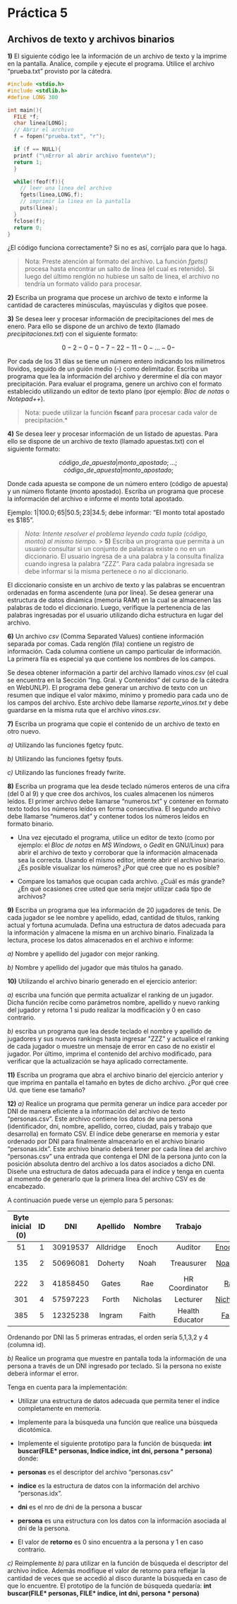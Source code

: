 ﻿# **Práctica 5**

## **Archivos de texto y archivos binarios**

**1)** El siguiente código lee la información de un archivo de texto y la imprime en la pantalla\. Analice, compile y ejecute el programa. Utilice el archivo “prueba.txt” provisto por la cátedra.

```c
#include <stdio.h>
#include <stdlib.h>
#define LONG 300

int main(){
  FILE *f;
  char linea[LONG];
  // Abrir el archivo
  f = fopen("prueba.txt", "r");

  if (f == NULL){
  printf ("\nError al abrir archivo fuente\n");
  return 1;
  }

  while(!feof(f)){
    // leer una linea del archivo
    fgets(linea,LONG,f);
    // imprimir la linea en la pantalla
    puts(linea);
  }
  fclose(f);
  return 0;
}
```

¿El código funciona correctamente? Si no es así, corríjalo para que lo haga.

> Nota: Preste atención al formato del archivo. La función _fgets()_ procesa hasta encontrar un salto de
> línea (el cual es retenido). Si luego del último renglón no hubiese un salto de línea, el archivo no
> tendría un formato válido para procesar.

**2)** Escriba un programa que procese un archivo de texto e informe la cantidad de caracteres minúsculas, mayúsculas y dígitos que posee\.

**3)** Se desea leer y procesar información de precipitaciones del mes de enero\. Para ello se dispone de un archivo de texto (llamado _precipitaciones.txt_) con el siguiente formato:

$$
0-2-0-0-7-22-11-0- . . . -0-
$$

Por cada de los 31 días se tiene un número entero indicando los milímetros llovidos, seguido de un guión medio (-) como delimitador. Escriba un programa que lea la información del archivo y derermine el día con mayor precipitación. Para evaluar el programa, genere un archivo con el formato establecido utilizando un editor de texto plano (por ejemplo: _Bloc de notas_ o _Notepad++_).

> Nota: puede utilizar la función **fscanf** para procesar cada valor de precipitación.\*

**4)** Se desea leer y procesar información de un listado de apuestas\. Para ello se dispone de un archivo de texto (llamado apuestas\.txt) con el siguiente formato:

$$
código\_de\_apuesta|monto\_apostado; … ; código\_de\_apuesta|monto\_apostado;
$$

Donde cada apuesta se compone de un número entero (código de apuesta) y un número flotante (monto apostado). Escriba un programa que procese la información del archivo e informe el monto total apostado.

Ejemplo: $1|100.0;65|50.5;23|34.5;$ debe informar: “El monto total apostado es $185”.

> _Nota: Intente resolver el problema leyendo cada tupla (código, monto) al mismo tiempo._ > **5)** Escriba un programa que permita a un usuario consultar si un conjunto de palabras existe o no en un diccionario\. El usuario ingresa de a una palabra y la consulta finaliza cuando ingresa la palabra “ZZZ”\. Para cada palabra ingresada se debe informar si la misma pertenece o no al diccionario\.

El diccionario consiste en un archivo de texto y las palabras se encuentran ordenadas en forma ascendente (una por línea). Se desea generar una estructura de datos dinámica (memoria RAM) en la cual se almacenen las palabras de todo el diccionario. Luego, verifique la pertenencia de las palabras ingresadas por el usuario utilizando dicha estructura en lugar del archivo.

**6)** Un archivo _csv_ (Comma Separated Values) contiene información separada por comas\. Cada renglón (fila) contiene un registro de información\. Cada columna contiene un campo particular de información\. La primera fila es especial ya que contiene los nombres de los campos\.

Se desea obtener información a partir del archivo llamado _vinos\.csv_ (el cual se encuentra en la Sección “Ing\. Gral\. y Contenidos” del curso de la cátedra en WebUNLP)\. El programa debe generar un archivo de texto con un resumen que indique el valor máximo, mínimo y promedio para cada uno de los campos del archivo\. Este archivo debe llamarse _reporte_vinos\.txt_ y debe guardarse en la misma ruta que el archivo _vinos\.csv_\.

**7)** Escriba un programa que copie el contenido de un archivo de texto en otro nuevo\.

_a)_ Utilizando las funciones fgetcy fputc.

_b)_ Utilizando las funciones fgetsy fputs.

_c)_ Utilizando las funciones fready fwrite.

**8)** Escriba un programa que lea desde teclado números enteros de una cifra (del 0 al 9) y que cree dos archivos, los cuales almacenen los números leídos\. El primer archivo debe llamarse “numeros\.txt” y
contener en formato texto todos los números leídos en forma consecutiva\. El segundo archivo debe llamarse “numeros\.dat” y contener todos los números leídos en formato binario\.

- Una vez ejecutado el programa, utilice un editor de texto (como por ejemplo: el _Bloc de notas_ en _MS Windows_, o _Gedit_ en GNU/Linux) para abrir el archivo de texto y corroborar que la
  información almacenada sea la correcta. Usando el mismo editor, intente abrir el archivo binario. ¿Es posible visualizar los números? ¿Por qué cree que no es posible?

- Compare los tamaños que ocupan cada archivo. ¿Cuál es más grande? ¿En qué ocasiones cree usted que sería mejor utilizar cada tipo de archivos?

**9)** Escriba un programa que lea información de 20 jugadores de tenis\. De cada jugador se lee nombre y apellido, edad, cantidad de títulos, ranking actual y fortuna acumulada\. Defina una estructura de
datos adecuada para la información y almacene la misma en un archivo binario\. Finalizada la lectura, procese los datos almacenados en el archivo e informe:

_a)_ Nombre y apellido del jugador con mejor ranking.

_b)_ Nombre y apellido del jugador que más títulos ha ganado.

**10)** Utilizando el archivo binario generado en el ejercicio anterior:

_a)_ escriba una función que permita actualizar el ranking de un jugador. Dicha función recibe como parámetros nombre, apellido y nuevo ranking del jugador y retorna 1 si pudo realizar la modificación y 0 en caso contrario.

_b)_ escriba un programa que lea desde teclado el nombre y apellido de jugadores y sus nuevos rankings hasta ingresar "ZZZ" y actualice el ranking de cada jugador o muestre un mensaje de error en caso de no existir el jugador. Por último, imprima el contenido del archivo modificado, para verificar que la actualización se haya aplicado correctamente.

**11)** Escriba un programa que abra el archivo binario del ejercicio anterior y que imprima en pantalla el
tamaño en bytes de dicho archivo\. ¿Por qué cree Ud\. que tiene ese tamaño?

**12)** _a)_ Realice un programa que permita generar un índice para acceder por DNI de manera eficiente a la información del archivo de texto “personas\.csv”\. Este archivo contiene los datos de una persona (identificador, dni, nombre, apellido, correo, ciudad, país y trabajo que desarrolla) en formato CSV\.
El índice debe generarse en memoria y estar ordenado por DNI para finalmente almacenarlo en el archivo binario “personas\.idx”\. Este archivo binario deberá tener por cada línea del archivo “personas\.csv” una entrada que contenga el DNI de la persona junto con la posición absoluta dentro del archivo a los datos asociados a dicho DNI\. Diseñe una estructura de datos adecuada para el índice y tenga en cuenta al momento de generarlo que la primera línea del archivo CSV es de encabezado\.

A continuación puede verse un ejemplo para 5 personas:

| Byte inicial (0) | ID  |   DNI    | Apellido  |  Nombre  |     Trabajo     |            Correo             |  Ciudad   |       Pais       |
| :--------------: | :-: | :------: | :-------: | :------: | :-------------: | :---------------------------: | :-------: | :--------------: |
|        51        |  1  | 30919537 | Alldridge |  Enoch   |     Auditor     | <Enoch_Alldridge440@deons.tech> | Worcester |     Vietnam      |
|       135        |  2  | 50696081 |  Doherty  |   Noah   |   Treausurer    |  <Noah_Doherty3511@deons.tech>  |  Venice   | Marshall Islands |
|       222        |  3  | 41858450 |   Gates   |   Rae    | HR Coordinator  |   <Rae_Gates7739@sveldo.biz>    |  Memphis  |     Cameroon     |
|       301        |  4  | 57597223 |   Forth   | Nicholas |    Lecturer     | <Nicholas_Forth1084@supunk.biz> |  Boston   |    Uzbekistan    |
|       385        |  5  | 12325238 |  Ingram   |  Faith   | Health Educator |  <Faith_Ingram6155@vetan.org>   |  Seattle  |     Bolivia      |

Ordenando por DNI las 5 primeras entradas, el orden sería 5,1,3,2 y 4 (columna id).

_b)_ Realice un programa que muestre en pantalla toda la información de una persona a través de un
DNI ingresado por teclado. Si la persona no existe deberá informar el error.

Tenga en cuenta para la implementación:

- Utilizar una estructura de datos adecuada que permita tener el índice completamente en memoria.

- Implemente para la búsqueda una función que realice una búsqueda dicotómica.

- Implemente el siguiente prototipo para la función de búsqueda: **int buscar(FILE\* personas, Indice indice, int dni, persona \* persona)** donde:

- **personas** es el descriptor del archivo “personas.csv”

- **indice** es la estructura de datos con la información del archivo “personas.idx”.

- **dni** es el nro de dni de la persona a buscar

- **persona** es una estructura con los datos con la información asociada al dni de la persona.

- El valor de **retorno** es 0 sino encuentra a la persona y 1 en caso contrario.

_c)_ Reimplemente _b)_ para utilizar en la función de búsqueda el descriptor del archivo índice. Además modifique el valor de retorno para reflejar la cantidad de veces que se accedió al disco durante la búsqueda en caso de que lo encuentre. El prototipo de la función de búsqueda quedaría:
**int buscar(FILE\* personas, FILE\* indice, int dni, persona \* persona)**
